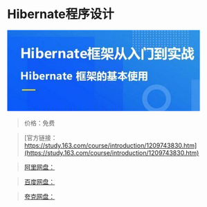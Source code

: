 # Hibernate程序设计

![img](../../../assets/study163/free/a2122ab2877b43dd8335b508408d5e29.jpeg)

> 价格：免费

> [官方链接：https://study.163.com/course/introduction/1209743830.htm](https://study.163.com/course/introduction/1209743830.htm)

> [阿里网盘：]()

> [百度网盘：]()

> [夸克网盘：]()
